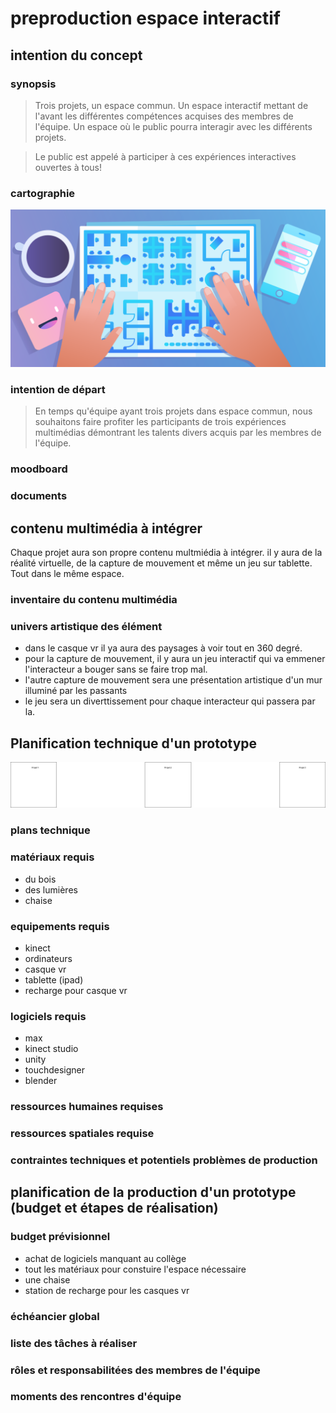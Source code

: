 # preproduction espace interactif

## intention du concept

### synopsis

> Trois projets, un espace commun. Un espace interactif mettant de l'avant les différentes compétences acquises des membres de l'équipe. Un espace où le public pourra interagir avec les différents projets.
> <br>

> Le public est appelé à participer à ces expériences interactives ouvertes à tous!

### cartographie

![cartographie](/cartographie.png)

### intention de départ

> En temps qu'équipe ayant trois projets dans espace commun, nous souhaitons faire profiter les participants de trois expériences multimédias démontrant les talents divers acquis par les membres de l'équipe.

### moodboard

### documents

## contenu multimédia à intégrer
Chaque projet aura son propre contenu multmiédia à intégrer. il y aura de la réalité virtuelle, de la capture de mouvement et même un jeu sur tablette. Tout dans le même espace.

### inventaire du contenu multimédia

### univers artistique des élément
- dans le casque vr il ya aura des paysages à voir tout en 360 degré.
- pour la capture de mouvement, il y aura un jeu interactif qui va emmener l'interacteur a bouger sans se faire trop mal.
- l'autre capture de mouvement sera une présentation artistique d'un mur illuminé par les passants
- le jeu sera un diverttissement pour chaque interacteur qui passera par la.

## Planification technique d'un prototype

![](./plan_installations.drawio.png)

### plans technique

### matériaux requis
- du bois
- des lumières
- chaise

### equipements requis
- kinect
- ordinateurs
- casque vr
- tablette (ipad)
- recharge pour casque vr

### logiciels requis
- max
- kinect studio
- unity
- touchdesigner
- blender

### ressources humaines requises

### ressources spatiales requise

### contraintes techniques et potentiels problèmes de production

## planification de la production d'un prototype (budget et étapes de réalisation)

### budget prévisionnel
- achat de logiciels manquant au collège
- tout les matériaux pour constuire l'espace nécessaire
- une chaise
- station de recharge pour les casques vr

### échéancier global

### liste des tâches à réaliser

### rôles et responsabilitées des membres de l'équipe

### moments des rencontres d'équipe
